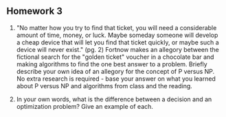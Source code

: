 ## Homework 3

1. "No matter how you try to find that ticket, you will need a considerable amount of time, money, or luck. Maybe someday someone will develop a cheap device that will let you find that ticket quickly, or maybe such a device will never exist." (pg. 2) Fortnow makes an allegory between the fictional search for the "golden ticket" voucher in a chocolate bar and making algorithms to find the one best answer to a problem. Briefly describe your own idea of an allegory for the concept of P versus NP. No extra research is required - base your answer on what you learned about P versus NP and algorithms from class and the reading.

2. In your own words, what is the difference between a decision and an optimization problem? Give an example of each.